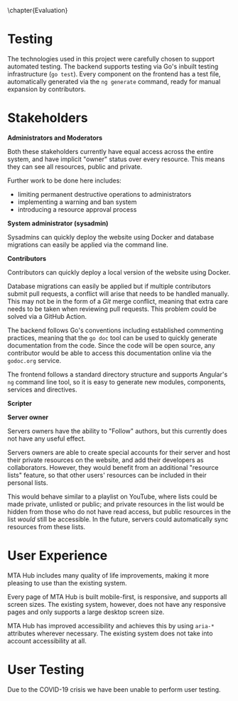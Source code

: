 \chapter{Evaluation}

# Testing

The technologies used in this project were carefully chosen to support automated testing. The backend supports testing via Go's inbuilt testing infrastructure (`go test`). Every component on the frontend has a test file,  automatically generated via the `ng generate` command, ready for manual expansion by contributors.

# Stakeholders

**Administrators and Moderators**

Both these stakeholders currently have equal access across the entire system, and have implicit "owner" status over every resource. This means they can see all resources, public and private.

Further work to be done here includes:

- limiting permanent destructive operations to administrators
- implementing a warning and ban system
- introducing a resource approval process

**System administrator (sysadmin)**

Sysadmins can quickly deploy the website using Docker and database migrations can easily be applied via the command line.

**Contributors**

Contributors can quickly deploy a local version of the website using Docker.

Database migrations can easily be applied but if multiple contributors submit pull requests, a conflict will arise that needs to be handled manually. This may not be in the form of a _Git_ merge conflict, meaning that extra care needs to be taken when reviewing pull requests. This problem could be solved via a GitHub Action.

The backend follows Go's conventions including established commenting practices, meaning that the `go doc` tool can be used to quickly generate documentation from the code. Since the code will be open source, any contributor would be able to access this documentation online via the `godoc.org` service.

The frontend follows a standard directory structure and supports Angular's `ng` command line tool, so it is easy to generate new modules, components, services and directives.

**Scripter**

**Server owner**

Servers owners have the ability to "Follow" authors, but this currently does not have any useful effect.

Servers owners are able to create special accounts for their server and host their private resources on the website, and add their developers as collaborators. However, they would benefit from an additional "resource lists" feature, so that other users' resources can be included in their personal lists.

This would behave similar to a playlist on YouTube, where lists could be made private, unlisted or public; and private resources in the list would be hidden from those who do not have read access, but public resources in the list _would_ still be accessible. In the future, servers could automatically sync resources from these lists.




# User Experience

MTA Hub includes many quality of life improvements, making it more pleasing to use than the existing system.

Every page of MTA Hub is built mobile-first, is responsive, and supports all screen sizes. The existing system, however, does not have any responsive pages and only supports a large desktop screen size.

MTA Hub has improved accessibility and achieves this by using `aria-*` attributes wherever necessary. The existing system does not take into account accessibility at all.

# User Testing

Due to the COVID-19 crisis we have been unable to perform user testing.
